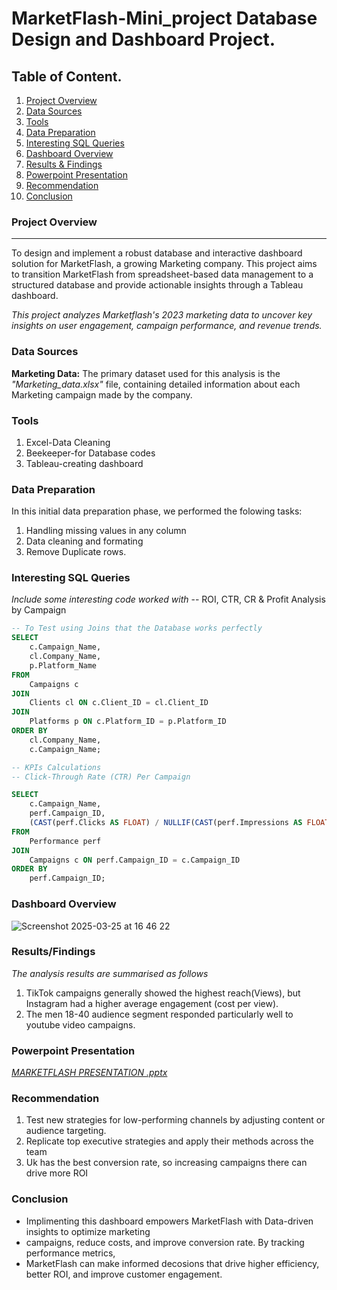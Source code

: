# MarketFlash-Mini_project Database Design and Dashboard Project.

## Table of Content.
1. [Project Overview](#project-overview)
2. [Data Sources](#Data-sources)
3. [Tools](#tools)
4. [Data Preparation](#data_preparation)
5. [Interesting SQL Queries](#interesting_sql_queries)
6. [Dashboard Overview](#dashboard_overview)
7. [Results & Findings](#results_&_findings)
8. [Powerpoint Presentation](#powerpoint-presentation)
9. [Recommendation](#recommendation)
10. [Conclusion](#conclusion)

### Project Overview
---

To design and implement a robust database and interactive dashboard solution for MarketFlash, 
a growing Marketing company. This project aims to transition  MarketFlash from spreadsheet-based 
data management to a structured database and provide actionable insights through a Tableau dashboard.

*This project analyzes Marketflash's 2023 marketing data to uncover key insights on user engagement, campaign performance, and revenue trends.*


### Data Sources

**Marketing Data:** The primary dataset used for this analysis is the *"Marketing_data.xlsx"* file, 
containing detailed information about each Marketing campaign made by the company.

### Tools

1. Excel-Data Cleaning
2. Beekeeper-for Database codes
3. Tableau-creating dashboard

### Data Preparation

In this initial data preparation phase, we performed the folowing tasks:

1. Handling missing values in any column
2. Data cleaning and formating
3. Remove Duplicate rows.

### Interesting SQL Queries

*Include some interesting code worked with*
 -- ROI, CTR, CR & Profit Analysis by Campaign     
```sql
-- To Test using Joins that the Database works perfectly
SELECT
    c.Campaign_Name,   
    cl.Company_Name,   
    p.Platform_Name    
FROM
    Campaigns c       
JOIN
    Clients cl ON c.Client_ID = cl.Client_ID 
JOIN
    Platforms p ON c.Platform_ID = p.Platform_ID 
ORDER BY
    cl.Company_Name,   
    c.Campaign_Name;   
```
```sql
-- KPIs Calculations
-- Click-Through Rate (CTR) Per Campaign

SELECT
    c.Campaign_Name,
    perf.Campaign_ID,
    (CAST(perf.Clicks AS FLOAT) / NULLIF(CAST(perf.Impressions AS FLOAT), 0)) * 100.0 AS CTR_Percentage
FROM
    Performance perf
JOIN
    Campaigns c ON perf.Campaign_ID = c.Campaign_ID
ORDER BY
    perf.Campaign_ID;
```

### Dashboard Overview

![Screenshot 2025-03-25 at 16 46 22](https://github.com/user-attachments/assets/1ed97b06-fc3e-48ff-aa75-1c76fdc84001)

### Results/Findings

*The analysis results are summarised as follows*
   1. TikTok campaigns generally showed the highest reach(Views), but Instagram had a higher average engagement (cost per view).
   2. The men 18-40 audience segment responded particularly well to youtube video campaigns.

### Powerpoint Presentation

*[MARKETFLASH PRESENTATION .pptx](https://github.com/user-attachments/files/19433524/MARKETFLASH.PRESENTATION.pptx)*


### Recommendation
1. Test new strategies for low-performing channels by adjusting content or audience targeting.
2. Replicate top executive strategies and apply their methods across the team
3. Uk has the best conversion rate, so increasing campaigns there can drive more ROI

### Conclusion

- Implimenting this dashboard empowers MarketFlash with Data-driven insights to optimize marketing 
- campaigns, reduce costs, and improve conversion rate. By tracking performance metrics, 
- MarketFlash can make informed decosions that drive higher efficiency, better ROI, and improve customer engagement.






















          
